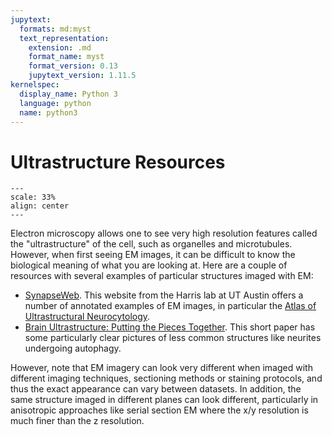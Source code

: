 ```yaml
---
jupytext:
  formats: md:myst
  text_representation:
    extension: .md
    format_name: myst
    format_version: 0.13
    jupytext_version: 1.11.5
kernelspec:
  display_name: Python 3
  language: python
  name: python3
---
```


# Ultrastructure Resources

```{figure} img/ultrastructure.png
---
scale: 33%
align: center
---
```

Electron microscopy allows one to see very high resolution features called the "ultrastructure" of the cell, such as organelles and microtubules.
However, when first seeing EM images, it can be difficult to know the biological meaning of what you are looking at.
Here are a couple of resources with several examples of particular structures imaged with EM:
* [SynapseWeb](https://synapseweb.clm.utexas.edu/tutorials). This website from the Harris lab at UT Austin offers a number of annotated examples of EM images, in particular the [Atlas of Ultrastructural Neurocytology](https://synapseweb.clm.utexas.edu/atlas).
* [Brain Ultrastructure: Putting the Pieces Together](https://www.brainfacts.org/brain-anatomy-and-function/anatomy/2012/brain-ultrastructure-putting-the-pieces-together). This short paper has some particularly clear pictures of less common structures like neurites undergoing autophagy.

However, note that EM imagery can look very different when imaged with different imaging techniques, sectioning methods or staining protocols, and thus the exact appearance can vary between datasets.
In addition, the same structure imaged in different planes can look different, particularly in anisotropic approaches like serial section EM where the x/y resolution is much finer than the z resolution.
